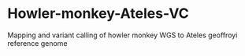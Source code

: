 # Howler-monkey-Ateles-VC
Mapping and variant calling of howler monkey WGS to Ateles geoffroyi reference genome
